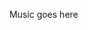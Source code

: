 <!-- json {
    "title": "Music",
    "editor_mode": "easy",
    "template": "sidebar-only"
} -->

Music goes here